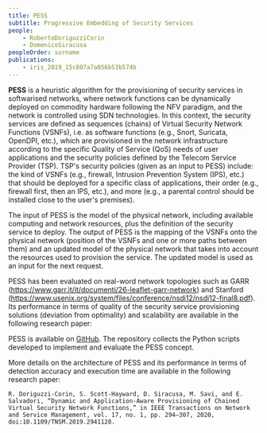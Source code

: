 ```yaml
---
title: PESS
subtitle: Progressive Embedding of Security Services
people: 
    - RobertoDoriguzziCorin
    - DomenicoSiracusa
peopleOrder: surname 
publications: 
    - iris_2019_15c807a7a056b53b574b 
---
```


**PESS** is a heuristic algorithm for the provisioning of security services in softwarised networks, where network functions can be dynamically deployed on commodity hardware following the NFV paradigm, and the network is controlled using SDN technologies. In this context, the security services are defined as sequences (chains) of Virtual Security Network Functions (VSNFs), i.e. as software functions (e.g., Snort, Suricata, OpenDPI, etc.), which are provisioned in the network infrastructure according to the specific Quality of Service (QoS) needs of user applications and the security policies defined by the Telecom Service Provider (TSP). TSP's security policies (given as an input to PESS) include: the kind of VSNFs (e.g., firewall, Intrusion Prevention System (IPS), etc.) that should be deployed for a specific class of applications, their order (e.g., firewall first, then an IPS, etc.), and more (e.g., a parental control should be installed close to the user's premises).

The input of PESS is the model of the physical network, including available computing and network resources, plus the definition of the security service to deploy. The output of PESS is the mapping of the VSNFs onto the physical network (position of the VSNFs and one or more paths between them) and an updated model of the physical network that takes into account the resources used to provision the service. The updated model is used as an input for the next request.

PESS has been evaluated on real-word network topologies such as GARR (<https://www.garr.it/it/documenti/26-leaflet-garr-network>) and Stanford (<https://www.usenix.org/system/files/conference/nsdi12/nsdi12-final8.pdf>). Its performance in terms of quality of the security service provisioning solutions (deviation from optimality) and scalability are available in the following research paper:

PESS is available on [GitHub](https://github.com/doriguzzi/pess-security). The repository collects the Python scripts developed to implement and evaluate the PESS concept.

More details on the architecture of PESS and its performance in terms of detection accuracy and execution time are available in the following research paper:

`R. Doriguzzi-Corin, S. Scott-Hayward, D. Siracusa, M. Savi, and E. Salvadori, “Dynamic and Application-Aware Provisioning of Chained Virtual Security Network Functions,” in IEEE Transactions on Network and Service Management, vol. 17, no. 1, pp. 294–307, 2020, doi:10.1109/TNSM.2019.2941128.`
